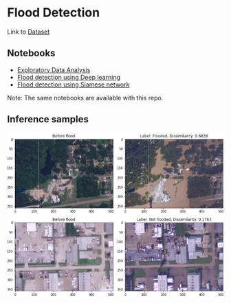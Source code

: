 # Flood Detection

Link to [Dataset](https://www.kaggle.com/rahultp97/louisiana-flood-2016)

## Notebooks
- [Exploratory Data Analysis](https://www.kaggle.com/rahultp97/louisiana-flood-eda)
- [Flood detection using Deep learning](https://www.kaggle.com/rahultp97/louisiana-dl)
- [Flood detection using Siamese network](https://www.kaggle.com/rahultp97/louisiana-siamese-network)

Note: The same notebooks are available with this repo.

## Inference samples

![](https://github.com/rahul-t-p/flood-detection/blob/main/samples/infer_1.png)
![](https://github.com/rahul-t-p/flood-detection/blob/main/samples/infer_2.png)
